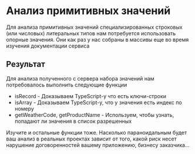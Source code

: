 # Анализ примитивных значений 

Для анализа примитивных значений специализированных строковых (или числовых) литеральных типов нам потребуется использовать опорные значения. Они как раз у нас собраны в массивы еще во время изучения документации сервиса

## Результат

Для анализа полученного с сервера набора значений нам потребовалось выполнить следующие функции

* isRecord - Доказываем TypeScript-у что есть ключи-строки
* isArray - Доказываем TypeScript-у, что у значения есть индекс по номеру
* getWeatherCode, getProductName - Используем, чтобы узнать, попадают ли значения в список разрешенных
  
Изучите и остальные функции тоже. Насколько параноидальным будет ваш анализ в реальных проектах зависит от того, какой риск несет нарушение договоренностей вашему приложению, бизнесу заказчика...

